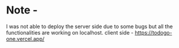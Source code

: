 # Note - 
I was not able to deploy the server side due to some bugs but all the functionalities are working on localhost.
client side - https://todogo-one.vercel.app/
